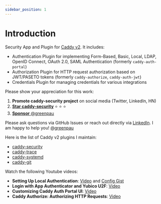 ```yaml
---
sidebar_position: 1
---
```


# Introduction


Security App and Plugin for [Caddy v2](https://github.com/caddyserver/caddy). It includes:

* Authentication Plugin for implementing Form-Based, Basic, Local, LDAP, OpenID
  Connect, OAuth 2.0, SAML Authentication (formerly `caddy-auth-portal`)
* Authorization Plugin for HTTP request authorization based on JWT/PASETO
  tokens (formerly `caddy-authorize`, `caddy-auth-jwt`)
* Credentials Plugin for managing credentials for various integrations

Please show your appreciation for this work:

1. **Promote caddy-security project** on social media (Twitter, LinkedIn, HN)
2. [**Star caddy-security**](https://github.com/greenpau/caddy-security) :star: :star: :star:
3. [**Sponsor** @greenpau](https://github.com/sponsors/greenpau)

Please ask questions via GitHub Issues or reach out directly via
[LinkedIn](https://www.linkedin.com/in/greenpau/).
I am happy to help you! [@greenpau](https://github.com/greenpau)

Here is the list of Caddy v2 plugins I maintain:

* [caddy-security](https://github.com/greenpau/caddy-security)
* [caddy-trace](https://github.com/greenpau/caddy-trace)
* [caddy-systemd](https://github.com/greenpau/caddy-systemd)
* [caddy-git](https://github.com/greenpau/caddy-git)

Watch the following Youtube videos:

* **Setting Up Local Authentication**: [Video](https://www.youtube.com/watch?v=k8tbbffMGZk)
  and [Config Gist](https://gist.github.com/greenpau/dbfadd3c9fee21dbb0a0d3902a8d0ec0)
* **Login with App Authenticator and Yubico U2F**: [Video](https://youtu.be/poOkq_jb1B0)
* **Customizing Caddy Auth Portal UI**: [Video](https://www.youtube.com/watch?v=20XOn-RBIX0&t=0s)
* **Caddy Authorize: Authorizing HTTP Requests**: [Video](https://www.youtube.com/watch?v=Mxbjfv47YiQ&t=1s&vq=hd1080)
